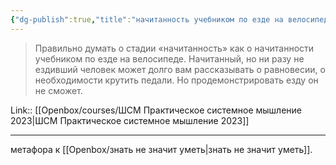 ```yaml
---
{"dg-publish":true,"title":"начитанность учебником по езде на велосипеде","tags":["quotes"],"date":"2023-02-26T10:11:59+04:00","modified_at":"2023-06-01T17:05:50+04:00","alias":"начитанность учебником по езде на велосипеде","dg-path":"/quotes/202302261011.md","permalink":"/quotes/202302261011/","dgPassFrontmatter":true}
---
```



> Правильно думать о стадии «начитанность» как о начитанности учебником по езде на велосипеде. Начитанный, но ни разу не ездивший человек может долго вам рассказывать о равновесии, о необходимости крутить педали. Но продемонстрировать езду он не сможет.

Link:: [[Openbox/courses/ШСМ Практическое системное мышление 2023|ШСМ Практическое системное мышление 2023]]

---

метафора к [[Openbox/знать не значит уметь|знать не значит уметь]].
